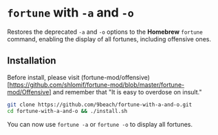 # `fortune` with `-a` and `-o`

Restores the deprecated `-a` and `-o` options to the **Homebrew** `fortune`
command, enabling the display of all fortunes, including offensive ones.

## Installation

Before install, please visit (fortune-mod/offensive)[https://github.com/shlomif/fortune-mod/blob/master/fortune-mod/Offensive] and remember that "It is easy to overdose on insult."

```bash
git clone https://github.com/9beach/fortune-with-a-and-o.git
cd fortune-with-a-and-o && ./install.sh
```

You can now use `fortune -a` or `fortune -o` to display all fortunes.

